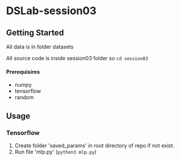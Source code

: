 # DSLab-session03

## Getting Started

All data is in folder datasets

All source code is inside session03 folder so `cd session03`

#### Prerequisires
* numpy 
* tensorflow
* random

## Usage

### Tensorflow

1. Create folder 'saved_params' in root directory of repo if not exist.
2. Run file 'mlp.py' (`python3 mlp.py`)

